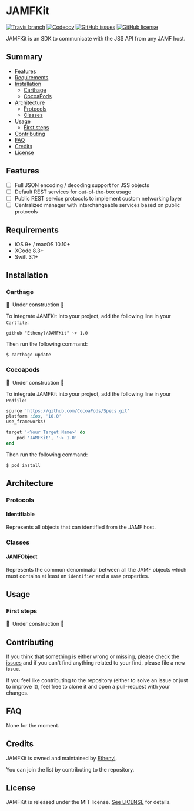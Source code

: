 # JAMFKit #

[![Travis branch](https://img.shields.io/travis/Ethenyl/JAMFKit/master.svg?style=flat-square)](https://travis-ci.org/Ethenyl/JAMFKit)
[![Codecov](https://img.shields.io/codecov/c/github/Ethenyl/JAMFKit.svg?style=flat-square)](https://codecov.io/gh/Ethenyl/JAMFKit)
[![GitHub issues](https://img.shields.io/github/issues/Ethenyl/JAMFKit.svg?style=flat-square)](https://github.com/Ethenyl/JAMFKit/issues)
[![GitHub license](https://img.shields.io/github/license/Ethenyl/JAMFKit.svg?style=flat-square)](https://github.com/Ethenyl/JAMFKit/blob/master/LICENSE)

JAMFKit is an SDK to communicate with the JSS API from any JAMF host.

## Summary ##

- [Features](#features)
- [Requirements](#requirements)
- [Installation](#installation)
  - [Carthage](#carthage)
  - [CocoaPods](#cocoapods)
- [Architecture](#architecture)
  - [Protocols](#protocols)
  - [Classes](#classes)
- [Usage](#usage)
  - [First steps](#first-steps)
- [Contributing](#contributing)
- [FAQ](#faq)
- [Credits](#credits)
- [License](#license)

## Features ##

- [ ] Full JSON encoding / decoding support for JSS objects
- [ ] Default REST services for out-of-the-box usage
- [ ] Public REST service protocols to implement custom networking layer
- [ ] Centralized manager with interchangeable services based on public protocols

## Requirements ##

- iOS 9+ / macOS 10.10+
- XCode 8.3+
- Swift 3.1+

## Installation ##

### Carthage ###

🚧 &nbsp;Under construction 🚧

To integrate JAMFKit into your project, add the following line in your `Cartfile`:

```ogdl
github "Ethenyl/JAMFKit" ~> 1.0
```

Then run the following command:

`$ carthage update`

### Cocoapods ###

🚧 &nbsp;Under construction 🚧

To integrate JAMFKit into your project, add the following line in your `Podfile`:

```ruby
source 'https://github.com/CocoaPods/Specs.git'
platform :ios, '10.0'
use_frameworks!

target '<Your Target Name>' do
    pod 'JAMFKit', '~> 1.0'
end
```

Then run the following command:

`$ pod install`

## Architecture ##

### Protocols ###

#### Identifiable ####

Represents all objects that can identified from the JAMF host.

### Classes ###

#### JAMFObject ####

Represents the common denominator between all the JAMF objects which must contains at least an `identifier` and a `name` properties.

## Usage ##

### First steps ###

🚧 &nbsp;Under construction 🚧

## Contributing ##

If you think that something is either wrong or missing, please check the [issues](https://github.com/Ethenyl/JAMFKit/issues) and if you can't find anything related to your find, please file a new issue.

If you feel like contributing to the repository (either to solve an issue or just to improve it), feel free to clone it and open a pull-request with your changes.

## FAQ ##

None for the moment.

## Credits ##

JAMFKit is owned and maintained by [Ethenyl](https://github.com/Ethenyl).

You can join the list by contributing to the repository.

## License ##

JAMFKit is released under the MIT license. [See LICENSE](https://github.com/Ethenyl/JAMFKit/blob/master/LICENSE) for details.